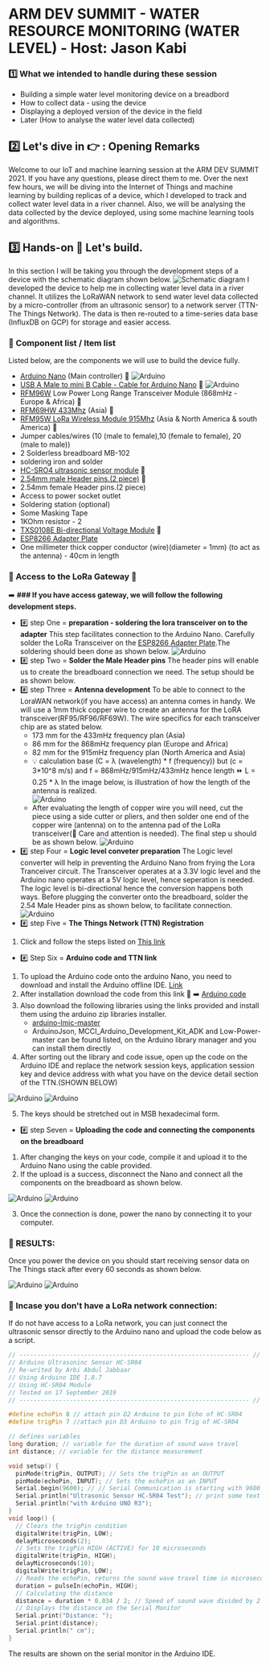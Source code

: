 # ARM DEV SUMMIT - WATER RESOURCE MONITORING (WATER LEVEL) - Host: Jason Kabi
### :one: What we intended to handle during these session
- Building a simple water level monitoring device on a breadbord
- How to collect data - using the device
- Displaying a deployed version of the device in the field
- Later (How to analyse the water level data collected) 
## :two: Let's dive in :point_right: : Opening Remarks
Welcome to our IoT and machine learning session at the ARM DEV SUMMIT 2021. If you have any questions, please direct them to me. 
Over the next few hours, we will be diving into the Internet of Things and machine learning by building replicas of a device, which I developed to track and collect water level data in a river channel. Also, we will be analysing the data collected by the device deployed, using some machine learning tools and algorithms.
## :three: Hands-on :muscle: Let's build.
In this section I will be taking you through the development steps of a device with the schematic diagram shown below.
![Schematic diagram](/assets/img/ard1.PNG)
I developed the device to help me in collecting water level data in a river channel. It utilizes the LoRaWAN network to send water level data collected by a micro-controller (from an ultrasonic sensor) to a network server (TTN-The Things Network). The data is then re-routed to a time-series data base (InfluxDB on GCP) for storage and easier access.

### :arrow_down_small: Component list / Item list
Listed below, are the components we will use to build the device fully.
- [Arduino Nano](https://www.arduino.cc/en/pmwiki.php?n=Main/ArduinoBoardNano) (Main controller) :link:
![Arduino](/assets/img/ard2.jpg)
- [USB A Male to mini B Cable - Cable for Arduino Nano](https://www.electronicscomp.com/usb-a-male-to-mini-b-cable) :link:
![Arduino](/assets/img/ard3.jpg)
- [RFM96W](https://cdn.sparkfun.com/assets/learn_tutorials/8/0/4/RFM95_96_97_98W.pdf) Low Power Long Range Transceiver Module (868mHz - Europe & Africa) :link: 
- [RFM69HW 433Mhz](https://cdn.sparkfun.com/assets/learn_tutorials/8/0/4/RFM95_96_97_98W.pdf) (Asia) :link:
- [RFM95W LoRa Wireless Module 915Mhz](https://cdn.sparkfun.com/assets/learn_tutorials/8/0/4/RFM95_96_97_98W.pdf) (Asia & North America & south America) :link:
- Jumper cables/wires (10 (male to female),10 (female to female), 20 (male to male))
- 2 Solderless breadboard MB-102
- soldering iron and solder
- [HC-SRO4 ultrasonic sensor module](https://www.pixelelectric.com/products/sensors/distance-vision/ultrasonic-proximity-sensor/hc-sr04-ultrasonic-module/) :link:
- [2.54mm male Header pins.(2 piece)](https://www.pixelelectric.com/instruments-tools/wire-and-cables/header-pins/40pin-2-54mm-header-pin-male-straight/) :link:
- 2.54mm female Header pins.(2 piece)
- Access to power socket outlet 
- Soldering station (optional)
- Some Masking Tape 
- 1KOhm resistor - 2
- [TXS0108E Bi-directional Voltage Module](https://www.pixelelectric.com/sensors/biometric-rotation-current/current-voltage/txs0108e-bi-directional-voltage-module/) :link:
- [ESP8266 Adapter Plate](https://store.nerokas.co.ke/index.php?route=product/product&product_id=1971)
- One millimeter thick copper conductor (wire)(diameter = 1mm) (to act as the antenna) - 40cm in length
### :arrow_down_small: Access to the LoRa Gateway :signal_strength:
:arrow_right: **### If you have access gateway, we will follow the following development steps.** 
- :hash: step One = **preparation - soldering the lora transceiver on to the adapter** 
This step facilitates connection to the Arduino Nano. Carefully solder the LoRa Transceiver on the [ESP8266 Adapter Plate](https://store.nerokas.co.ke/index.php?route=product/product&product_id=1971).The soldering should been done as shown below.
![Arduino](/assets/img/ard6.jpg)
- :hash: step Two = **Solder the Male Header pins**
The header pins will enable us to create the breadboard connection we need. The setup should be as shown below.  
- :hash: step Three = **Antenna development**
To be able to connect to the LoraWAN network(if you have access) an antenna comes in handy. We will use a 1mm thick copper wire to create an antenna for the LoRA transceiver(RF95/RF96/RF69W). The wire specifics for each transceiver chip are as stated below.
   - 173 mm for the 433mHz frequency plan (Asia)
   - 86 mm for the 868mHz frequency plan (Europe and Africa)
   - 82 mm for the 915mHz frequency plan (North America and Asia)
   - :bulb: calculation base (C = λ (wavelength) * f (frequency)) but (c = 3*10^8 m/s) and f = 868mHz/915mHz/433mHz hence length :fast_forward: L = 0.25 * λ
In the image below, is illustration of how the length of the antenna is realized.   
![Arduino](/assets/img/ard7.jpg)
   - After evaluating the length of copper wire you will need, cut the piece using a side cutter or pliers, and then solder one end of the copper wire (antenna) on to the antenna pad of the LoRa transceiver(:red_circle: Care and attention is needed).
The final step u should be as shown below.
![Arduino](/assets/img/ard4.jpg)
- :hash: step Four = **Logic level conveter preparation**
The Logic level converter will help in preventing the Arduino Nano from frying the Lora Tranceiver circuit. The Transceiver operates at a 3.3V logic level and the Arduino nano operates at a 5V logic level, hence seperation is needed. The logic level is bi-directional hence the conversion happens both ways. Before plugging the converter onto the breadboard, solder the 2.54 Male Header pins as shown below, to facilitate connection.
![Arduino](/assets/img/ard5.jpg)
- :hash: step Five = **The Things Network (TTN) Registration**
1. Click and follow the steps listed on [This link](https://github.com/DeKUT-DSAIL/arm-dev-summit/blob/main/the%20things%20stack%20v3/README.md)
- :hash: Step Six = **Arduino code and TTN link**
1. To upload the Arduino code onto the arduino Nano, you need to download and install the Arduino offline IDE. [Link](https://www.arduino.cc/en/software)
2. After installation download the code from this link :link:  :arrow_right: [Arduino code](https://github.com/DeKUT-DSAIL/arm-dev-summit/blob/main/water_level_hardware/dev-summit-arduino/dev-summit-arduino.ino)
3. Also download the following libraries using the links provided and install them using the arduino zip libraries installer.
   - [arduino-lmic-master](https://github.com/matthijskooijman/arduino-lmic)
   - ArduinoJson, MCCI_Arduino_Development_Kit_ADK and Low-Power-master can be found listed, on the Arduino library manager and you can install them directly
4. After sorting out the library and code issue, open up the code on the Arduino IDE and replace the network session keys, application session key and device address with what you have on the device detail section of the TTN.(SHOWN BELOW)

![Arduino](/assets/img/ttn10.PNG)
![Arduino](/assets/img/ttn11.PNG)

5. The keys should be stretched out in MSB hexadecimal form.

- :hash: step Seven = **Uploading the code and connecting the components on the breadboard**
1. After changing the keys on your code, compile it and upload it to the Arduino Nano using the cable provided. 
2. If the upload is a success, disconnect the Nano and connect all the components on the breadboard as shown below. 

![Arduino](/assets/img/circuit.PNG)
![Arduino](/assets/img/result1.PNG)

3. Once the connection is done, power the nano by connecting it to your computer.
### :arrow_down_small: RESULTS:
Once you power the device on you should start receiving sensor data on The Things stack after every 60 seconds as shown below.

![Arduino](/assets/img/results4.jpg)
![Arduino](/assets/img/data2.jpg)

### :arrow_down_small: Incase you don't have a LoRa network connection:
If do not have access to a LoRa network, you can just connect the ultrasonic sensor directly to the Arduino nano and upload the code below as a script.
``` cpp
// ---------------------------------------------------------------- //
// Arduino Ultrasoninc Sensor HC-SR04
// Re-writed by Arbi Abdul Jabbaar
// Using Arduino IDE 1.8.7
// Using HC-SR04 Module
// Tested on 17 September 2019
// ---------------------------------------------------------------- //

#define echoPin 8 // attach pin D2 Arduino to pin Echo of HC-SR04
#define trigPin 7 //attach pin D3 Arduino to pin Trig of HC-SR04

// defines variables
long duration; // variable for the duration of sound wave travel
int distance; // variable for the distance measurement

void setup() {
  pinMode(trigPin, OUTPUT); // Sets the trigPin as an OUTPUT
  pinMode(echoPin, INPUT); // Sets the echoPin as an INPUT
  Serial.begin(9600); // // Serial Communication is starting with 9600 of baudrate speed
  Serial.println("Ultrasonic Sensor HC-SR04 Test"); // print some text in Serial Monitor
  Serial.println("with Arduino UNO R3");
}
void loop() {
  // Clears the trigPin condition
  digitalWrite(trigPin, LOW);
  delayMicroseconds(2);
  // Sets the trigPin HIGH (ACTIVE) for 10 microseconds
  digitalWrite(trigPin, HIGH);
  delayMicroseconds(10);
  digitalWrite(trigPin, LOW);
  // Reads the echoPin, returns the sound wave travel time in microseconds
  duration = pulseIn(echoPin, HIGH);
  // Calculating the distance
  distance = duration * 0.034 / 2; // Speed of sound wave divided by 2 (go and back)
  // Displays the distance on the Serial Monitor
  Serial.print("Distance: ");
  Serial.print(distance);
  Serial.println(" cm");
}
```
The results are shown on the serial monitor in the Arduino IDE.
      





